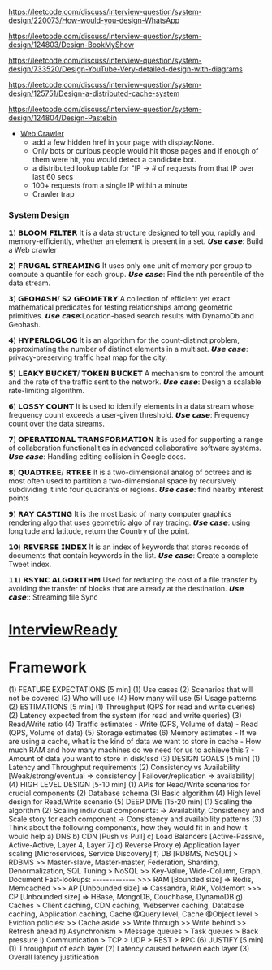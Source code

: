 https://leetcode.com/discuss/interview-question/system-design/220073/How-would-you-design-WhatsApp

https://leetcode.com/discuss/interview-question/system-design/124803/Design-BookMyShow

https://leetcode.com/discuss/interview-question/system-design/733520/Design-YouTube-Very-detailed-design-with-diagrams

https://leetcode.com/discuss/interview-question/system-design/125751/Design-a-distributed-cache-system

https://leetcode.com/discuss/interview-question/system-design/124804/Design-Pastebin

- [Web Crawler](
https://leetcode.com/discuss/interview-question/system-design/548816/Amazon-or-System-Design-or-Web-Crawler-Detector)
    - add a few hidden href in your page with display:None. 
    - Only bots or curious people would hit those pages and if enough of them were hit, you would detect a candidate bot.
    - a distributed lookup table for "IP -> # of requests from that IP over last 60 secs
    - 100+ requests from a single IP within a minute
    - Crawler trap

### System Design

𝟭) 𝗕𝗟𝗢𝗢𝗠 𝗙𝗜𝗟𝗧𝗘𝗥
It is a data structure designed to tell you, rapidly and memory-efficiently, whether an element is present in a set.
𝙐𝙨𝙚 𝙘𝙖𝙨𝙚: Build a Web crawler

𝟮) 𝗙𝗥𝗨𝗚𝗔𝗟 𝗦𝗧𝗥𝗘𝗔𝗠𝗜𝗡𝗚
It uses only one unit of memory per group to compute a quantile for each group.
𝙐𝙨𝙚 𝙘𝙖𝙨𝙚: Find the nth percentile of the data stream.

𝟯) 𝗚𝗘𝗢𝗛𝗔𝗦𝗛/ 𝗦𝟮 𝗚𝗘𝗢𝗠𝗘𝗧𝗥𝗬
A collection of efficient yet exact mathematical predicates for testing relationships among geometric primitives.
𝙐𝙨𝙚 𝙘𝙖𝙨𝙚:Location-based search results with DynamoDb and Geohash.

𝟰) 𝗛𝗬𝗣𝗘𝗥𝗟𝗢𝗚𝗟𝗢𝗚
It is an algorithm for the count-distinct problem, approximating the number of distinct elements in a multiset.
𝙐𝙨𝙚 𝙘𝙖𝙨𝙚: privacy-preserving traffic heat map for the city.

𝟱) 𝗟𝗘𝗔𝗞𝗬 𝗕𝗨𝗖𝗞𝗘𝗧/ 𝗧𝗢𝗞𝗘𝗡 𝗕𝗨𝗖𝗞𝗘𝗧
A mechanism to control the amount and the rate of the traffic sent to the network.
𝙐𝙨𝙚 𝙘𝙖𝙨𝙚: Design a scalable rate-limiting algorithm.

𝟲) 𝗟𝗢𝗦𝗦𝗬 𝗖𝗢𝗨𝗡𝗧
It is used to identify elements in a data stream whose frequency count exceeds a user-given threshold.
𝙐𝙨𝙚 𝙘𝙖𝙨𝙚: Frequency count over the data streams.

𝟳) 𝗢𝗣𝗘𝗥𝗔𝗧𝗜𝗢𝗡𝗔𝗟 𝗧𝗥𝗔𝗡𝗦𝗙𝗢𝗥𝗠𝗔𝗧𝗜𝗢𝗡
It is used for supporting a range of collaboration functionalities in advanced collaborative software systems.
𝙐𝙨𝙚 𝙘𝙖𝙨𝙚: Handling editing collision in Google docs.

𝟴) 𝗤𝗨𝗔𝗗𝗧𝗥𝗘𝗘/ 𝗥𝗧𝗥𝗘𝗘
It is a two-dimensional analog of octrees and is most often used to partition a two-dimensional space by recursively subdividing it into four quadrants or regions.
𝙐𝙨𝙚 𝙘𝙖𝙨𝙚: find nearby interest points

𝟵) 𝗥𝗔𝗬 𝗖𝗔𝗦𝗧𝗜𝗡𝗚
It is the most basic of many computer graphics rendering algo that uses geometric algo of ray tracing.
𝙐𝙨𝙚 𝙘𝙖𝙨𝙚: using longitude and latitude, return the Country of the point.

𝟭𝟬) 𝗥𝗘𝗩𝗘𝗥𝗦𝗘 𝗜𝗡𝗗𝗘𝗫
It is an index of keywords that stores records of documents that contain keywords in the list.
𝙐𝙨𝙚 𝙘𝙖𝙨𝙚: Create a complete Tweet index.

𝟭𝟭) 𝗥𝗦𝗬𝗡𝗖 𝗔𝗟𝗚𝗢𝗥𝗜𝗧𝗛𝗠
Used for reducing the cost of a file transfer by avoiding the transfer of blocks that are already at the destination.
𝙐𝙨𝙚 𝙘𝙖𝙨𝙚:: Streaming file Sync

# [InterviewReady](https://get.interviewready.io/learn/system-design-course/how-do-i-use-this-course/course-walkthrough)


# Framework

(1) FEATURE EXPECTATIONS [5 min]
        (1) Use cases
        (2) Scenarios that will not be covered
        (3) Who will use
        (4) How many will use
        (5) Usage patterns
(2) ESTIMATIONS [5 min]
        (1) Throughput (QPS for read and write queries)
        (2) Latency expected from the system (for read and write queries)
        (3) Read/Write ratio
        (4) Traffic estimates
                - Write (QPS, Volume of data)
                - Read  (QPS, Volume of data)
        (5) Storage estimates
        (6) Memory estimates
                - If we are using a cache, what is the kind of data we want to store in cache
                - How much RAM and how many machines do we need for us to achieve this ?
                - Amount of data you want to store in disk/ssd
(3) DESIGN GOALS [5 min]
        (1) Latency and Throughput requirements
        (2) Consistency vs Availability  [Weak/strong/eventual => consistency | Failover/replication => availability]
(4) HIGH LEVEL DESIGN [5-10 min]
        (1) APIs for Read/Write scenarios for crucial components
        (2) Database schema
        (3) Basic algorithm
        (4) High level design for Read/Write scenario
(5) DEEP DIVE [15-20 min]
        (1) Scaling the algorithm
        (2) Scaling individual components: 
                -> Availability, Consistency and Scale story for each component
                -> Consistency and availability patterns
        (3) Think about the following components, how they would fit in and how it would help
                a) DNS
                b) CDN [Push vs Pull]
                c) Load Balancers [Active-Passive, Active-Active, Layer 4, Layer 7]
                d) Reverse Proxy
                e) Application layer scaling [Microservices, Service Discovery]
                f) DB [RDBMS, NoSQL]
                        > RDBMS 
                            >> Master-slave, Master-master, Federation, Sharding, Denormalization, SQL Tuning
                        > NoSQL
                            >> Key-Value, Wide-Column, Graph, Document
                                Fast-lookups:
                                -------------
                                    >>> RAM  [Bounded size] => Redis, Memcached
                                    >>> AP [Unbounded size] => Cassandra, RIAK, Voldemort
                                    >>> CP [Unbounded size] => HBase, MongoDB, Couchbase, DynamoDB
                g) Caches
                        > Client caching, CDN caching, Webserver caching, Database caching, Application caching, Cache @Query level, Cache @Object level
                        > Eviction policies:
                                >> Cache aside
                                >> Write through
                                >> Write behind
                                >> Refresh ahead
                h) Asynchronism
                        > Message queues
                        > Task queues
                        > Back pressure
                i) Communication
                        > TCP
                        > UDP
                        > REST
                        > RPC
(6) JUSTIFY [5 min]
	(1) Throughput of each layer
	(2) Latency caused between each layer
	(3) Overall latency justification